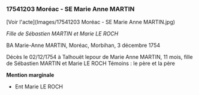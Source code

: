 ### 17541203 Moréac - SE Marie Anne MARTIN

[Voir l'acte](Images/17541203 Moréac - SE Marie Anne MARTIN.jpg)

*Fille de Sébastien MARTIN et Marie LE ROCH*

BA Marie-Anne MARTIN, Moréac, Morbihan, 3 décembre 1754


Décès le 02/12/1754 à Talhouët lepour de Marie Anne MARTIN, 11 mois, fille de Sébastien MARTIN et Marie LE ROCH
Témoins : le père et la père

**Mention marginale**

* Ent Marie LE ROCH